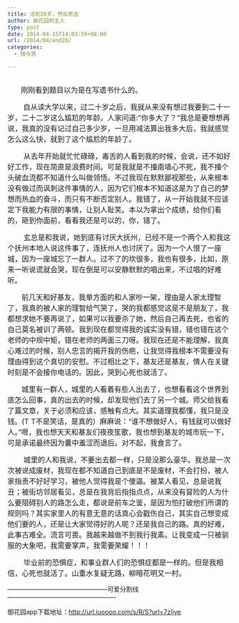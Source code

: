 ```yaml
---
title: 活到26岁，然后死去
author: 御花园的主人
type: post
date: 2014-04-15T14:03:59+08:00
url: /2014/04/end26/
categories:
  - 独与思

---
```

<p style="padding-left: 30px;">
  <br /> <span style="font-size: medium;"> 刚刚看到题目以为是在写遗书什么的。</span>
</p>

 <span style="font-size: medium;">       自从读大学以来，过二十岁之后，我就从来没有想过我要到二十一岁，二十二岁这么尴尬的年龄。人家问道:&#8221;你多大了？”我总是要想想再说，我真的没有记过自己多少岁，一旦用减法算出我多大后，我就感觉怎么这么快，就到了这个尴尬的年龄了。</span>

<span style="font-size: medium;">        从去年开始就忙忙碌碌，毒舌的人看到我的时候，会说，还不如好好工作，现在简直是浪费时间。可是我就是不撞南墙心不死，我不撞个头破血流都不知道什么叫做领悟。不过我现在默默鄙视那些，从来根本没有做过而讽刺这件事情的人，因为它们根本不知道这是为了自己的梦想而热血的奋斗，而只有不断否定别人。我错了，从一开始我就不应该定下我能力有限的事情，让别人耻笑。本以为拿出个成绩，给你们看的，砸到你面前，看看我还是可以的，你，错了。</span>

<span style="font-size: medium;">        玄总是和我说，她到底有讨厌大抚州，已经不是一个两个人和我这个抚州本地人说这件事了，连抚州人也讨厌了。因为一个人恨了一座城，因为一座城忘了一群人。过不了的坎很多，我也有很多，比如，原来一听说谎就会哭，现在倒是可以安静默默的唱出来，不过唱的好难听。</span>

<span style="font-size: medium;">       前几天和好基友，我单方面的和人家吵一架，理由是人家太理智了，我真的被人家的理智给气哭了，哭的我都感觉这是不是朋友了，我都想求她不要再说了，如果可以我要杀了她，然后自己再去死，也省的自己莫名被训了两顿。我到现在都觉得我的诚实没有错，错也错在这个老师的中规中矩，错在老师的两面三刀呀。我现在还是不能理解，我真心难过的时候，别人忠言的揭开我的伤疤，让我觉得我根本不需要没有理由得到这个真切的安慰。不过相比之下，基友还是基友，情人在关键时刻是不会接你电话的。因此，哭到心死也就活了。</span>

<span style="font-size: medium;">       城里有一群人，城里的人看着有些人出去了，也想看看这个世界到底怎么回事，真的出去的时候，却发现他们去了另一个城。师父给我看了篇文章，关于必须和应该，感触有点大。其实道理我都懂，我只是没钱。(T T不是笑话，是真的）麻麻说：“谁不想做好人，有钱就可以做好人。”嗯，我也想天天和基友们夜夜笙歌，我也想到基友的城市玩一下，可是承诺最终因为囊中羞涩而退后。对不起，我食言了。</span>

<span style="font-size: medium;">        城里的人和我说，不要出去都一样，只是没那么豪华。我总是一次次被说成废材，我现在都不知道自己到底是不是废材，不会打扮，被人家指责不好好学习，被他人觉得我是个傻逼。被某人看见，总是说我丑；被街坊邻居看见，总是在我背后指指点点，从来没有冒险的人为什么要阻碍别人的路怎么走，都说是前车之鉴，是因为怕打破他们所谓的规则吗？</span><span style="font-size: medium;"><span style="font-size: medium;">其实家里人的有意无意的话真心会戳伤自己，其实自己想变成他们要的人，还是让大家觉得好的人呢？</span>还是我自己的路。真的好难，此事古难全。流言可畏。我越来越做不到我行我素。让我变成一只被驯服的大象吧，我需要掌声，我需要荣耀！！！</span>

<span style="font-size: medium;">        毕业前的恐惧症，和事业群人们的恐惧症都是一样的。但是我相信，心死也就活了。山重水复疑无路，柳暗花明又一村。</span>

&#8212;&#8212;&#8212;&#8212;&#8212;&#8212;&#8212;&#8212;&#8212;&#8212;&#8212;&#8212;&#8212;&#8212;&#8212;&#8212;可爱分割线&#8212;&#8212;&#8212;&#8212;&#8212;&#8212;&#8212;&#8212;&#8212;&#8212;&#8212;&#8212;&#8212;&#8212;&#8212;&#8212;&#8212;-

御花园app下载地址：<a id="down_222103a7-a48e-42bf-bd66-956a61fe1e00" name=""></a>http://url.iuoooo.com/s/R/S?url=7zIjye